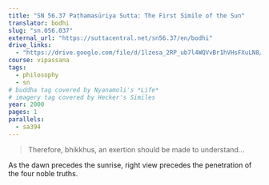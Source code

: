 ```yaml
---
title: "SN 56.37 Paṭhamasūriya Sutta: The First Simile of the Sun"
translator: bodhi
slug: "sn.056.037"
external_url: "https://suttacentral.net/sn56.37/en/bodhi"
drive_links:
  - "https://drive.google.com/file/d/1lzesa_2RP_ub7l4WQVvBr1hVHsFXuLN8/view?usp=drivesdk"
course: vipassana
tags:
  - philosophy
  - sn
# buddha tag covered by Nyanamoli's *Life*
# imagery tag covered by Hecker's Similes
year: 2000
pages: 1
parallels:
  - sa394
---
```


> Therefore, bhikkhus, an exertion should be made to understand...

As the dawn precedes the sunrise, right view precedes the penetration of the four noble truths.

